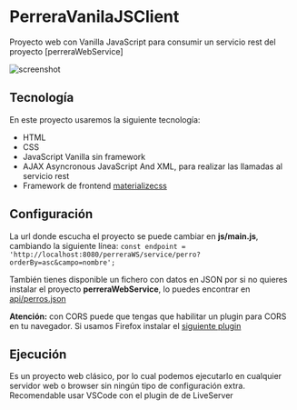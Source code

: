 # PerreraVanilaJSClient

Proyecto web con Vanilla JavaScript para consumir un servicio rest del proyecto [perreraWebService]

![screenshot](screenshot.png?raw=true)


## Tecnología
En este proyecto usaremos la siguiente tecnología:

- HTML
- CSS
- JavaScript Vanilla sin framework
- AJAX Asyncronous JavaScript And XML, para realizar las llamadas al servicio rest
- Framework de frontend [materializecss](https://materializecss.com)


## Configuración

La url donde escucha el proyecto se puede cambiar en **js/main.js**, cambiando la siguiente línea:
`const endpoint = 'http://localhost:8080/perreraWS/service/perro?orderBy=asc&campo=nombre';`

También tienes disponible un fichero con datos en JSON por si no quieres instalar el proyecto **perreraWebService**, lo puedes encontrar en [api/perros.json](https://github.com/ipartek/perreraVAnilaJSClient/tree/master/api)


**Atención:** con CORS puede que tengas que habilitar un plugin para CORS en tu navegador. Si usamos Firefox instalar el [siguiente plugin](https://addons.mozilla.org/es/firefox/addon/cors-everywhere/)


## Ejecución

Es un proyecto web clásico, por lo cual podemos ejecutarlo en cualquier servidor web o browser sin ningún tipo de configuración extra. Recomendable usar VSCode con el plugin de de LiveServer
